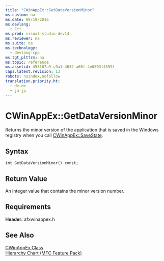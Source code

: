 ```yaml
---
title: "CWinAppEx::GetDataVersionMinor"
ms.custom: na
ms.date: 09/19/2016
ms.devlang: 
  - C++
ms.prod: visual-studio-dev14
ms.reviewer: na
ms.suite: na
ms.technology: 
  - devlang-cpp
ms.tgt_pltfrm: na
ms.topic: reference
ms.assetid: 453167a9-c9a1-4632-a60f-4e6503f4559f
caps.latest.revision: 13
robots: noindex,nofollow
translation.priority.ht: 
  - de-de
  - ja-jp
---
```

# CWinAppEx::GetDataVersionMinor
Returns the minor version of the application that is saved in the Windows registry when you call [CWinAppEx::SaveState](../vs140/CWinAppEx--SaveState.md).  
  
## Syntax  
  
```  
int GetDataVersionMinor() const;  
```  
  
## Return Value  
 An integer value that contains the minor version number.  
  
## Requirements  
 **Header:** afxwinappex.h  
  
## See Also  
 [CWinAppEx Class](../vs140/CWinAppEx-Class.md)   
 [Hierarchy Chart (MFC Feature Pack)](../vs140/Hierarchy-Chart.md)
